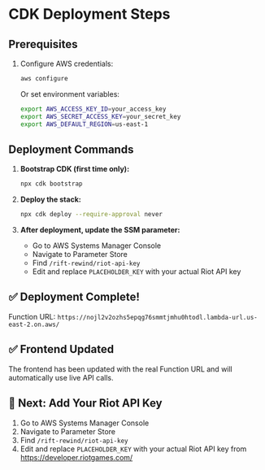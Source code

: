 # CDK Deployment Steps

## Prerequisites
1. Configure AWS credentials:
   ```bash
   aws configure
   ```
   Or set environment variables:
   ```bash
   export AWS_ACCESS_KEY_ID=your_access_key
   export AWS_SECRET_ACCESS_KEY=your_secret_key
   export AWS_DEFAULT_REGION=us-east-1
   ```

## Deployment Commands

1. **Bootstrap CDK (first time only):**
   ```bash
   npx cdk bootstrap
   ```

2. **Deploy the stack:**
   ```bash
   npx cdk deploy --require-approval never
   ```

3. **After deployment, update the SSM parameter:**
   - Go to AWS Systems Manager Console
   - Navigate to Parameter Store
   - Find `/rift-rewind/riot-api-key`
   - Edit and replace `PLACEHOLDER_KEY` with your actual Riot API key

## ✅ Deployment Complete!
Function URL: `https://nojl2v2ozhs5epqg76smmtjmhu0htodl.lambda-url.us-east-2.on.aws/`

## ✅ Frontend Updated
The frontend has been updated with the real Function URL and will automatically use live API calls.

## 🔑 Next: Add Your Riot API Key
1. Go to AWS Systems Manager Console
2. Navigate to Parameter Store
3. Find `/rift-rewind/riot-api-key`
4. Edit and replace `PLACEHOLDER_KEY` with your actual Riot API key from https://developer.riotgames.com/